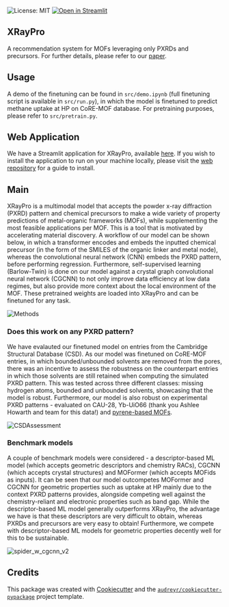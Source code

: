 ![License: MIT](https://img.shields.io/badge/License-MIT-yellow.svg)
[![Open in Streamlit](https://img.shields.io/badge/Streamlit-Open%20in%20Streamlit-brightgreen)](https://<streamlit-link>)

## XRayPro

A recommendation system for MOFs leveraging only PXRDs and precursors. For further details, please refer to our [paper](URL). 

## Usage
A demo of the finetuning can be found in ```src/demo.ipynb``` (full finetuning script is available in ```src/run.py```), in which the model is finetuned to predict methane uptake at HP on CoRE-MOF database. For pretraining purposes, please refer to ```src/pretrain.py```. 

## Web Application
We have a Streamlit application for XRayPro, available [here](URL). If you wish to install the application to run on your machine locally, please visit the [web repository](https://github.com/AI4ChemS/xraypro-web/tree/main) for a guide to install.

## Main

XRayPro is a multimodal model that accepts the powder x-ray diffraction (PXRD) pattern and chemical precursors to make a wide variety of property predictions of metal-organic frameworks (MOFs), while supplementing the most feasible applications per MOF. This is a tool that is motivated by accelerating material discovery. A workflow of our model can be shown below, in which a transformer encodes and embeds the inputted chemical precursor (in the form of the SMILES of the organic linker and metal node), whereas the convolutional neural network (CNN) embeds the PXRD pattern, before performing regression. Furthermore, self-supervised learning (Barlow-Twin) is done on our model against a crystal graph convolutional neural network (CGCNN) to not only improve data efficiency at low data regimes, but also provide more context about the local environment of the MOF. These pretrained weights are loaded into XRayPro and can be finetuned for any task. 

![Methods](https://github.com/user-attachments/assets/72b4d3fc-74bb-4d7f-8ca3-f559f8dfdde0)

### Does this work on any PXRD pattern?

We have evalauted our finetuned model on entries from the Cambridge Structural Database (CSD). As our model was finetuned on CoRE-MOF entries, in which bounded/unbounded solvents are removed from the pores, there was an incentive to assess the robustness on the counterpart entries in which those solvents are still retained when computing the simulated PXRD pattern. This was tested across three different classes: missing hydrogen atoms, bounded and unbounded solvents, showcasing that the model is robust. Furthermore, our model is also robust on experimental PXRD patterns - evaluated on CAU-28, Yb-UiO66 (thank you Ashlee Howarth and team for this data!) and [pyrene-based MOFs](https://pubs.acs.org/doi/full/10.1021/acsami.4c05527).

![CSDAssessment](https://github.com/user-attachments/assets/2598f2f3-04bf-4c2e-b320-5ba25f7e288a)

### Benchmark models

A couple of benchmark models were considered - a descriptor-based ML model (which accepts geometric descriptors and chemistry RACs), CGCNN (which accepts crystal structures) and MOFormer (which accepts MOFids as inputs). It can be seen that our model outcompetes MOFormer and CGCNN for geometric properties such as uptake at HP mainly due to the context PXRD patterns provides, alongside competing well against the chemistry-reliant and electronic properties such as band gap. While the descriptor-based ML model generally outperforms XRayPro, the advantage we have is that these descriptors are very difficult to obtain, whereas PXRDs and precursors are very easy to obtain! Furthermore, we compete with descriptor-based ML models for geometric properties decently well for this to be sustainable.

![spider_w_cgcnn_v2](https://github.com/user-attachments/assets/cc690a38-6856-49b9-87e3-111344343148)


## Credits

This package was created with [Cookiecutter](https://github.com/audreyr/cookiecutter) and the [`audreyr/cookiecutter-pypackage`](https://github.com/audreyr/cookiecutter-pypackage) project template.

